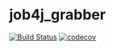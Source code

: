 # job4j_grabber
[![Build Status](https://travis-ci.org/bespalov0928/job4j_grabber.svg?branch=master)](https://travis-ci.org/bespalov0928/job4j_grabber)
[![codecov](https://codecov.io/gh/bespalov0928/job4j_grabber/branch/master/graph/badge.svg?token=AS3DTS2O3Q)](https://codecov.io/gh/bespalov0928/job4j_grabber)

